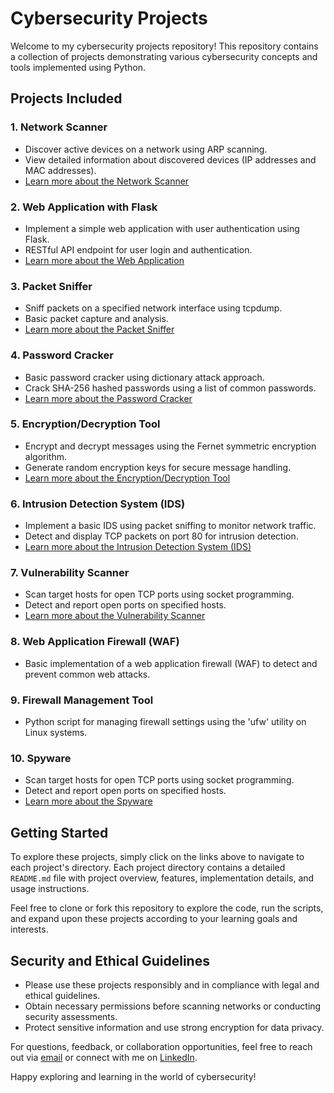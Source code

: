 # Cybersecurity Projects

Welcome to my cybersecurity projects repository! This repository contains a collection of projects demonstrating various cybersecurity concepts and tools implemented using Python.

## Projects Included

### 1. Network Scanner
- Discover active devices on a network using ARP scanning.
- View detailed information about discovered devices (IP addresses and MAC addresses).
- [Learn more about the Network Scanner](./network-scanner/README.md)

### 2. Web Application with Flask
- Implement a simple web application with user authentication using Flask.
- RESTful API endpoint for user login and authentication.
- [Learn more about the Web Application](./web-application/README.md)

### 3. Packet Sniffer
- Sniff packets on a specified network interface using tcpdump.
- Basic packet capture and analysis.
- [Learn more about the Packet Sniffer](./packet-sniffer/README.md)

### 4. Password Cracker
- Basic password cracker using dictionary attack approach.
- Crack SHA-256 hashed passwords using a list of common passwords.
- [Learn more about the Password Cracker](./password-cracker/README.md)

### 5. Encryption/Decryption Tool
- Encrypt and decrypt messages using the Fernet symmetric encryption algorithm.
- Generate random encryption keys for secure message handling.
- [Learn more about the Encryption/Decryption Tool](./ENC-DEC-tool/README.md)

### 6. Intrusion Detection System (IDS)
- Implement a basic IDS using packet sniffing to monitor network traffic.
- Detect and display TCP packets on port 80 for intrusion detection.
- [Learn more about the Intrusion Detection System (IDS)](./intrusion-detection-system/README.md)

### 7. Vulnerability Scanner
- Scan target hosts for open TCP ports using socket programming.
- Detect and report open ports on specified hosts.
- [Learn more about the Vulnerability Scanner](./vulnerability-scanner/README.md)

### 8. Web Application Firewall (WAF)
- Basic implementation of a web application firewall (WAF) to detect and prevent common web attacks.

### 9. Firewall Management Tool
- Python script for managing firewall settings using the 'ufw' utility on Linux systems.
  
### 10. Spyware
- Scan target hosts for open TCP ports using socket programming.
- Detect and report open ports on specified hosts.
- [Learn more about the Spyware](./spyware/README.md)


## Getting Started
To explore these projects, simply click on the links above to navigate to each project's directory. Each project directory contains a detailed `README.md` file with project overview, features, implementation details, and usage instructions.

Feel free to clone or fork this repository to explore the code, run the scripts, and expand upon these projects according to your learning goals and interests.

## Security and Ethical Guidelines
- Please use these projects responsibly and in compliance with legal and ethical guidelines.
- Obtain necessary permissions before scanning networks or conducting security assessments.
- Protect sensitive information and use strong encryption for data privacy.

For questions, feedback, or collaboration opportunities, feel free to reach out via [email](mailto:your.email@example.com) or connect with me on [LinkedIn](https://www.linkedin.com/in/yourusername).

Happy exploring and learning in the world of cybersecurity!
